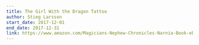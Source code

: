```yaml
---
title: The Girl With the Dragon Tattoo
author: Stieg Larsson
start_date: 2017-12-01
end_date: 2017-12-31
link: https://www.amazon.com/Magicians-Nephew-Chronicles-Narnia-Book-ebook/dp/B001I45UF2/ref=sr_1_1?s=digital-text&ie=UTF8&qid=1517546253&sr=1-1&keywords=the+magicians+nephew
---
```

